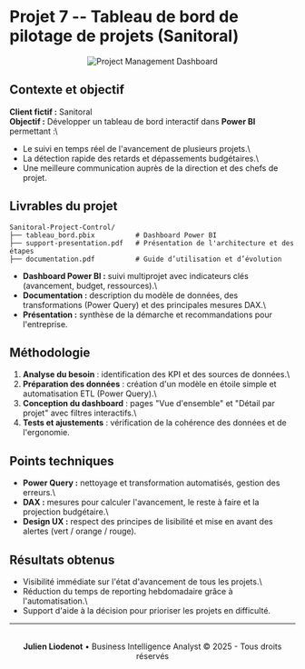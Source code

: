 # Projet 7 -- Tableau de bord de pilotage de projets (Sanitoral)

<div align="center">
  <img src="https://images.unsplash.com/photo-1460925895917-afdab827c52f?w=800&h=300&fit=crop" alt="Project Management Dashboard" />
</div>

## Contexte et objectif

**Client fictif :** Sanitoral\
**Objectif :** Développer un tableau de bord interactif dans **Power
BI** permettant :\
- Le suivi en temps réel de l'avancement de plusieurs projets.\
- La détection rapide des retards et dépassements budgétaires.\
- Une meilleure communication auprès de la direction et des chefs de
projet.

## Livrables du projet

    Sanitoral-Project-Control/
    ├── tableau_bord.pbix          # Dashboard Power BI
    ├── support-presentation.pdf   # Présentation de l'architecture et des étapes
    ├── documentation.pdf          # Guide d’utilisation et d’évolution

-   **Dashboard Power BI :** suivi multiprojet avec indicateurs clés
    (avancement, budget, ressources).\
-   **Documentation :** description du modèle de données, des
    transformations (Power Query) et des principales mesures DAX.\
-   **Présentation :** synthèse de la démarche et recommandations pour
    l'entreprise.

## Méthodologie

1.  **Analyse du besoin** : identification des KPI et des sources de
    données.\
2.  **Préparation des données** : création d'un modèle en étoile simple
    et automatisation ETL (Power Query).\
3.  **Conception du dashboard** : pages "Vue d'ensemble" et "Détail par
    projet" avec filtres interactifs.\
4.  **Tests et ajustements** : vérification de la cohérence des données
    et de l'ergonomie.

## Points techniques

-   **Power Query :** nettoyage et transformation automatisés, gestion
    des erreurs.\
-   **DAX :** mesures pour calculer l'avancement, le reste à faire et la
    projection budgétaire.\
-   **Design UX :** respect des principes de lisibilité et mise en avant
    des alertes (vert / orange / rouge).

## Résultats obtenus

-   Visibilité immédiate sur l'état d'avancement de tous les projets.\
-   Réduction du temps de reporting hebdomadaire grâce à
    l'automatisation.\
-   Support d'aide à la décision pour prioriser les projets en
    difficulté.

---
<div align="center">
  <br/>
  <strong>Julien Liodenot</strong> • Business Intelligence Analyst
  © 2025 - Tous droits réservés
</div>
